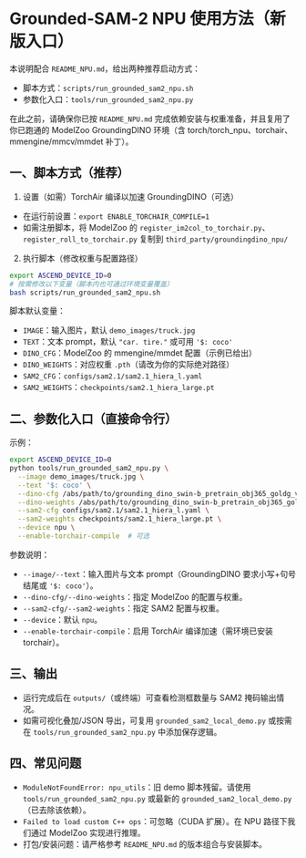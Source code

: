 # Grounded‑SAM‑2 NPU 使用方法（新版入口）

本说明配合 `README_NPU.md`，给出两种推荐启动方式：

- 脚本方式：`scripts/run_grounded_sam2_npu.sh`
- 参数化入口：`tools/run_grounded_sam2_npu.py`

在此之前，请确保你已按 `README_NPU.md` 完成依赖安装与权重准备，并且复用了你已跑通的 ModelZoo GroundingDINO 环境（含 torch/torch_npu、torchair、mmengine/mmcv/mmdet 补丁）。

## 一、脚本方式（推荐）

1) 设置（如需）TorchAir 编译以加速 GroundingDINO（可选）
- 在运行前设置：`export ENABLE_TORCHAIR_COMPILE=1`
- 如需注册脚本，将 ModelZoo 的 `register_im2col_to_torchair.py`、`register_roll_to_torchair.py` 复制到 `third_party/groundingdino_npu/`

2) 执行脚本（修改权重与配置路径）
```bash
export ASCEND_DEVICE_ID=0
# 按需修改以下变量（脚本内也可通过环境变量覆盖）
bash scripts/run_grounded_sam2_npu.sh
```
脚本默认变量：
- `IMAGE`：输入图片，默认 `demo_images/truck.jpg`
- `TEXT`：文本 prompt，默认 `"car. tire."` 或可用 `'$: coco'`
- `DINO_CFG`：ModelZoo 的 mmengine/mmdet 配置（示例已给出）
- `DINO_WEIGHTS`：对应权重 `.pth`（请改为你的实际绝对路径）
- `SAM2_CFG`：`configs/sam2.1/sam2.1_hiera_l.yaml`
- `SAM2_WEIGHTS`：`checkpoints/sam2.1_hiera_large.pt`

## 二、参数化入口（直接命令行）

示例：
```bash
export ASCEND_DEVICE_ID=0
python tools/run_grounded_sam2_npu.py \
  --image demo_images/truck.jpg \
  --text '$: coco' \
  --dino-cfg /abs/path/to/grounding_dino_swin-b_pretrain_obj365_goldg_v3det.py \
  --dino-weights /abs/path/to/grounding_dino_swin-b_pretrain_obj365_goldg_v3de-f83eef00.pth \
  --sam2-cfg configs/sam2.1/sam2.1_hiera_l.yaml \
  --sam2-weights checkpoints/sam2.1_hiera_large.pt \
  --device npu \
  --enable-torchair-compile  # 可选
```
参数说明：
- `--image/--text`：输入图片与文本 prompt（GroundingDINO 要求小写+句号结尾或 `'$: coco'`）。
- `--dino-cfg/--dino-weights`：指定 ModelZoo 的配置与权重。
- `--sam2-cfg/--sam2-weights`：指定 SAM2 配置与权重。
- `--device`：默认 `npu`。
- `--enable-torchair-compile`：启用 TorchAir 编译加速（需环境已安装 torchair）。

## 三、输出
- 运行完成后在 `outputs/`（或终端）可查看检测框数量与 SAM2 掩码输出情况。
- 如需可视化叠加/JSON 导出，可复用 `grounded_sam2_local_demo.py` 或按需在 `tools/run_grounded_sam2_npu.py` 中添加保存逻辑。

## 四、常见问题
- `ModuleNotFoundError: npu_utils`：旧 demo 脚本残留。请使用 `tools/run_grounded_sam2_npu.py` 或最新的 `grounded_sam2_local_demo.py`（已去除该依赖）。
- `Failed to load custom C++ ops`：可忽略（CUDA 扩展）。在 NPU 路径下我们通过 ModelZoo 实现进行推理。
- 打包/安装问题：请严格参考 `README_NPU.md` 的版本组合与安装脚本。
